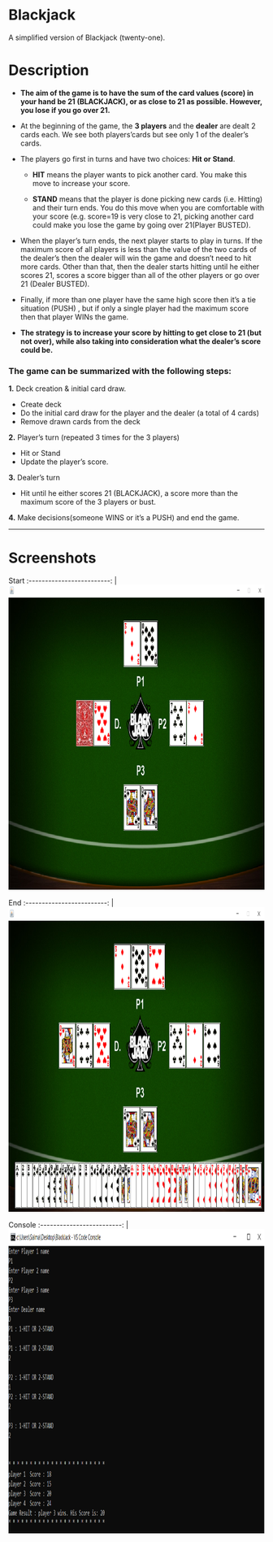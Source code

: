# Blackjack
A simplified version of Blackjack (twenty-one).

# Description

 - **The aim of the game is to have the sum of the card values (score) in your hand be 21 (BLACKJACK), or as close to 21 as possible. However, you lose if you go over 21.**

- At the beginning of the game, the **3 players** and the **dealer** are dealt 2 cards each. We see both players’cards but see only 1 of the dealer’s cards.

- The players go first in turns and have two choices: **Hit or Stand**.

    -  **HIT** means the player wants to pick another card. You make this move to increase your score. 
      
    -  **STAND** means that the player is done picking new cards (i.e. Hitting) and their turn ends. You do this move when you are comfortable with your score (e.g. score=19 is very close to 21, picking another card could make you lose the game by going over 21(Player BUSTED). 

- When the player’s turn ends, the next player starts to play in turns. If the maximum score of all players is less than the value of the two cards of the dealer’s then the dealer will win the game and doesn’t need to hit more cards. Other than that, then the dealer starts hitting until he either scores 21, scores a score bigger than all of the other players or go over 21 (Dealer BUSTED).

- Finally, if more than one player have the same high score then it’s a tie situation (PUSH) , but if only a single player had the maximum score then that player WINs the game.

- **The strategy is to increase your score by hitting to get close to 21 (but not over), while also taking into consideration what the dealer’s score could be.**




### The game can be summarized with the following steps: 

**1.** Deck creation & initial card draw.
   
   - Create deck
   - Do the initial card draw for the player and the dealer (a total of 4 cards)
   - Remove drawn cards from the deck
   
**2.** Player’s turn (repeated 3 times for the 3 players)
   
   - Hit or Stand
   - Update the player’s score.
   
**3.** Dealer’s turn
   - Hit until he either scores 21 (BLACKJACK), a score more than the maximum score of the 3 players or bust.

**4.** Make decisions(someone WINS or it’s a PUSH) and end the game.

--------------------------------------------------------------------------------------

# Screenshots

Start
:-------------------------:
|<img src="imgs/start.png" width="1000" height="600" /> 


End
:-------------------------:
|  <img src="imgs/end.png"  width="1000" height="600" />

Console
:-------------------------:
|<img src="imgs/cosole.png" width="1000" height="600" />
